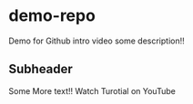 # demo-repo
Demo for Github intro video
some description!!

## Subheader

Some More text!!
Watch Turotial on YouTube
